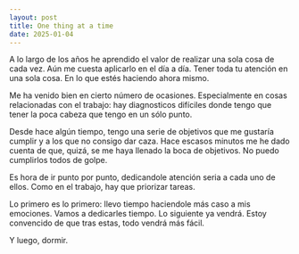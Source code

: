 ```yaml
---
layout: post
title: One thing at a time
date: 2025-01-04
---
```


A lo largo de los años he aprendido el valor de realizar una sola cosa de cada vez. Aún me cuesta aplicarlo en el día a día. Tener toda tu atención en una sola cosa. En lo que estés haciendo ahora mismo.

Me ha venido bien en cierto número de ocasiones. Especialmente en cosas relacionadas con el trabajo: hay diagnosticos difíciles donde tengo que tener la poca cabeza que tengo en un sólo punto.

Desde hace algún tiempo, tengo una serie de objetivos que me gustaría cumplir y a los que no consigo dar caza. Hace escasos minutos me he dado cuenta de que, quizá, se me haya llenado la boca de objetivos. No puedo cumplirlos todos de golpe.

Es hora de ir punto por punto, dedicandole atención seria a cada uno de ellos. Como en el trabajo, hay que priorizar tareas.

Lo primero es lo primero: llevo tiempo haciendole más caso a mis emociones. Vamos a dedicarles tiempo. Lo siguiente ya vendrá. Estoy convencido de que tras estas, todo vendrá más fácil.

Y luego, dormir.